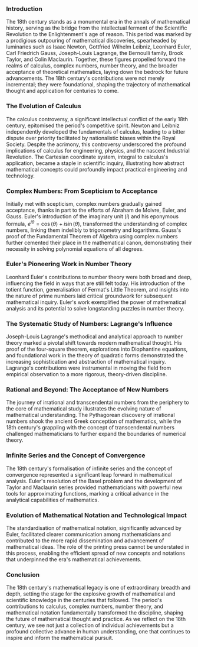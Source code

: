### Introduction

The 18th century stands as a monumental era in the annals of mathematical history, serving as the bridge from the intellectual ferment of the Scientific Revolution to the Enlightenment's age of reason. This period was marked by a prodigious outpouring of mathematical discoveries, spearheaded by luminaries such as Isaac Newton, Gottfried Wilhelm Leibniz, Leonhard Euler, Carl Friedrich Gauss, Joseph-Louis Lagrange, the Bernoulli family, Brook Taylor, and Colin Maclaurin. Together, these figures propelled forward the realms of calculus, complex numbers, number theory, and the broader acceptance of theoretical mathematics, laying down the bedrock for future advancements. The 18th century's contributions were not merely incremental; they were foundational, shaping the trajectory of mathematical thought and application for centuries to come.

### The Evolution of Calculus

The calculus controversy, a significant intellectual conflict of the early 18th century, epitomised the period's competitive spirit. Newton and Leibniz independently developed the fundamentals of calculus, leading to a bitter dispute over priority facilitated by nationalistic biases within the Royal Society. Despite the acrimony, this controversy underscored the profound implications of calculus for engineering, physics, and the nascent Industrial Revolution. The Cartesian coordinate system, integral to calculus's application, became a staple in scientific inquiry, illustrating how abstract mathematical concepts could profoundly impact practical engineering and technology.

### Complex Numbers: From Scepticism to Acceptance

Initially met with scepticism, complex numbers gradually gained acceptance, thanks in part to the efforts of Abraham de Moivre, Euler, and Gauss. Euler's introduction of the imaginary unit ($i$) and his eponymous formula, $e^{i\theta} = \cos(\theta) + i\sin(\theta)$, transformed the understanding of complex numbers, linking them indelibly to trigonometry and logarithms. Gauss's proof of the Fundamental Theorem of Algebra using complex numbers further cemented their place in the mathematical canon, demonstrating their necessity in solving polynomial equations of all degrees.

### Euler's Pioneering Work in Number Theory

Leonhard Euler's contributions to number theory were both broad and deep, influencing the field in ways that are still felt today. His introduction of the totient function, generalisation of Fermat's Little Theorem, and insights into the nature of prime numbers laid critical groundwork for subsequent mathematical inquiry. Euler's work exemplified the power of mathematical analysis and its potential to solve longstanding puzzles in number theory.

### The Systematic Study of Numbers: Lagrange's Influence

Joseph-Louis Lagrange's methodical and analytical approach to number theory marked a pivotal shift towards modern mathematical thought. His proof of the four-square theorem, explorations into Diophantine equations, and foundational work in the theory of quadratic forms demonstrated the increasing sophistication and abstraction of mathematical inquiry. Lagrange's contributions were instrumental in moving the field from empirical observation to a more rigorous, theory-driven discipline.

### Rational and Beyond: The Acceptance of New Numbers

The journey of irrational and transcendental numbers from the periphery to the core of mathematical study illustrates the evolving nature of mathematical understanding. The Pythagorean discovery of irrational numbers shook the ancient Greek conception of mathematics, while the 18th century's grappling with the concept of transcendental numbers challenged mathematicians to further expand the boundaries of numerical theory.

### Infinite Series and the Concept of Convergence

The 18th century's formalisation of infinite series and the concept of convergence represented a significant leap forward in mathematical analysis. Euler's resolution of the Basel problem and the development of Taylor and Maclaurin series provided mathematicians with powerful new tools for approximating functions, marking a critical advance in the analytical capabilities of mathematics.

### Evolution of Mathematical Notation and Technological Impact

The standardisation of mathematical notation, significantly advanced by Euler, facilitated clearer communication among mathematicians and contributed to the more rapid dissemination and advancement of mathematical ideas. The role of the printing press cannot be understated in this process, enabling the efficient spread of new concepts and notations that underpinned the era's mathematical achievements.

### Conclusion

The 18th century's mathematical legacy is one of extraordinary breadth and depth, setting the stage for the explosive growth of mathematical and scientific knowledge in the centuries that followed. The period's contributions to calculus, complex numbers, number theory, and mathematical notation fundamentally transformed the discipline, shaping the future of mathematical thought and practice. As we reflect on the 18th century, we see not just a collection of individual achievements but a profound collective advance in human understanding, one that continues to inspire and inform the mathematical pursuit.

